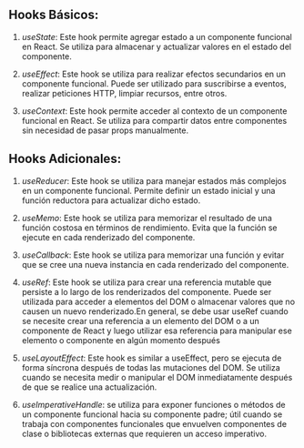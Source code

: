 ## Hooks Básicos:

1. *useState*: Este hook permite agregar estado a un componente funcional en React. Se utiliza para almacenar y actualizar valores en el estado del componente.

2. *useEffect*: Este hook se utiliza para realizar efectos secundarios en un componente funcional. Puede ser utilizado para suscribirse a eventos, realizar peticiones HTTP, limpiar recursos, entre otros.

3. *useContext*: Este hook permite acceder al contexto de un componente funcional en React. Se utiliza para compartir datos entre componentes sin necesidad de pasar props manualmente.

## Hooks Adicionales:

1. *useReducer*: Este hook se utiliza para manejar estados más complejos en un componente funcional. Permite definir un estado inicial y una función reductora para actualizar dicho estado.

2. *useMemo*: Este hook se utiliza para memorizar el resultado de una función costosa en términos de rendimiento. Evita que la función se ejecute en cada renderizado del componente.

3. *useCallback*: Este hook se utiliza para memorizar una función y evitar que se cree una nueva instancia en cada renderizado del componente.

4. *useRef*: Este hook se utiliza para crear una referencia mutable que persiste a lo largo de los renderizados del componente. Puede ser utilizada para acceder a elementos del DOM o almacenar valores que no causen un nuevo renderizado.En general, se debe usar useRef cuando se necesite crear una referencia a un elemento del DOM o a un componente de React y luego utilizar esa referencia para manipular ese elemento o componente en algún momento después

5. *useLayoutEffect*: Este hook es similar a useEffect, pero se ejecuta de forma síncrona después de todas las mutaciones del DOM. Se utiliza cuando se necesita medir o manipular el DOM inmediatamente después de que se realice una actualización.

6. *useImperativeHandle*: se utiliza para exponer funciones o métodos de un componente funcional hacia su componente padre; útil cuando se trabaja con componentes funcionales que envuelven componentes de clase o bibliotecas externas que requieren un acceso imperativo.

